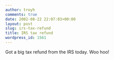 ```yaml
---
author: troyh
comments: true
date: 2002-08-22 22:07:03+00:00
layout: post
slug: irs-tax-refund
title: IRS tax refund
wordpress_id: 1561
---
```


Got a big tax refund from the IRS today. Woo hoo!
